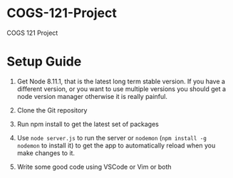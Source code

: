 # COGS-121-Project
COGS 121 Project

# Setup Guide
1) Get Node 8.11.1, that is the latest long term stable version. If you have a different version, or you want to use multiple versions you should get a node version manager otherwise it is really painful.

2) Clone the Git repository

3) Run npm install to get the latest set of packages

4) Use `node server.js` to run the server or `nodemon` (`npm install -g nodemon` to install it) to get the app to automatically reload when you make changes to it.

5) Write some good code using VSCode or Vim or both